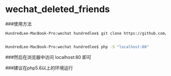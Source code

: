 # wechat_deleted_friends
###使用方法
```bash
HundredLee-MacBook-Pro:wechat hundredlee$ git clone https://github.com/hundredlee/wechat_deleted_friends.git

```

```bash

HundredLee-MacBook-Pro:wechat hundredlee$ php -S "localhost:80"

```

###然后在浏览器中访问 localhost:80 即可

###建议在php5.6以上的环境运行
